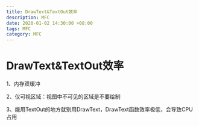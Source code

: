 ```yaml
---
title: DrawText&TextOut效率
description: MFC
date: 2020-01-02 14:30:00 +08:00
tags: MFC
category: MFC
---
```


# DrawText&TextOut效率

1、内存双缓冲

2、仅可视区域：视图中不可见的区域是不要绘制

3、能用TextOut的地方就别用DrawText，DrawText函数效率极低，会导致CPU占用